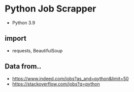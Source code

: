 # Python Job Scrapper

- Python 3.9

## import

- requests, BeautifulSoup

## Data from..

- https://www.indeed.com/jobs?as_and=python&limit=50
- https://stackoverflow.com/jobs?q=python
